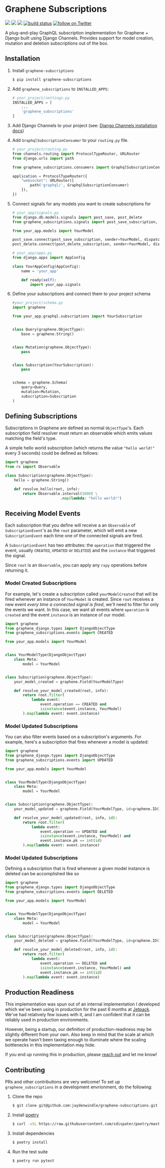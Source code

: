 # Graphene Subscriptions

<p>
    <a href="" alt="License">
        <img src="https://img.shields.io/pypi/l/graphene-subscriptions" /></a>
    <a href="https://pypi.org/project/graphene-subscriptions/" alt="Pypi">
        <img src="https://img.shields.io/pypi/v/graphene-subscriptions" /></a>
    <a href="https://github.com/jaydenwindle/graphene-subscriptions/pulse" alt="Activity">
        <img src="https://img.shields.io/github/commit-activity/m/jaydenwindle/graphene-subscriptions" /></a>
    <a href="https://github.com/jaydenwindle/graphene-subscriptions/actions?query=workflow%3A%22Test+Package%22">
        <img src="https://github.com/jaydenwindle/graphene-subscriptions/workflows/Tests/badge.svg" alt="build status"></a>
    <a href="https://twitter.com/intent/follow?screen_name=jayden_windle">
        <img src="https://img.shields.io/twitter/follow/jayden_windle?style=social&logo=twitter"
            alt="follow on Twitter"></a>
</p>

A plug-and-play GraphQL subscription implementation for Graphene + Django built using Django Channels. Provides support for model creation, mutation and deletion subscriptions out of the box.


## Installation

1. Install `graphene-subscriptions`
    ```bash
    $ pip install graphene-subscriptions
    ```

2. Add `graphene_subscriptions` to `INSTALLED_APPS`:

    ```python
    # your_project/settings.py
    INSTALLED_APPS = [
        ...
        'graphene_subscriptions'
    ]
    ```

3. Add Django Channels to your project (see: [Django Channels installation docs](https://channels.readthedocs.io/en/latest/installation.html))

4. Add `GraphqlSubscriptionConsumer` to your `routing.py` file.

    ```python
    # your_project/routing.py
    from channels.routing import ProtocolTypeRouter, URLRouter
    from django.urls import path 

    from graphene_subscriptions.consumers import GraphqlSubscriptionConsumer

    application = ProtocolTypeRouter({
        "websocket": URLRouter([
            path('graphql/', GraphqlSubscriptionConsumer)
        ]),
    })
    ```

5. Connect signals for any models you want to create subscriptions for

    ```python
    # your_app/signals.py
    from django.db.models.signals import post_save, post_delete
    from graphene_subscriptions.signals import post_save_subscription, post_delete_subscription

    from your_app.models import YourModel

    post_save.connect(post_save_subscription, sender=YourModel, dispatch_uid="your_model_post_save")
    post_delete.connect(post_delete_subscription, sender=YourModel, dispatch_uid="your_model_post_delete")

    # your_app/apps.py
    from django.apps import AppConfig

    class YourAppConfig(AppConfig):
        name = 'your_app'

        def ready(self):
            import your_app.signals
    ```

6. Define your subscriptions and connect them to your project schema

    ```python
    #your_project/schema.py
    import graphene

    from your_app.graphql.subscriptions import YourSubscription


    class Query(graphene.ObjectType):
        base = graphene.String()


    class Mutation(graphene.ObjectType):
        pass


    class Subscription(YourSubscription):
        pass


    schema = graphene.Schema(
        query=Query,
        mutation=Mutation,
        subscription=Subscription
    )
    ```


## Defining Subscriptions

Subscriptions in Graphene are defined as normal `ObjectType`'s. Each subscription field resolver must return an observable which emits values matching the field's type.

A simple hello world subscription (which returns the value `"hello world!"` every 3 seconds) could be defined as follows:

```python
import graphene
from rx import Observable

class Subscription(graphene.ObjectType):
    hello = graphene.String()

    def resolve_hello(root, info):
        return Observable.interval(3000) \
                         .map(lambda: "hello world!")
```

## Receiving Model Events

Each subscription that you define will receive a an `Observable` of `SubscriptionEvent`'s as the `root` parameter, which will emit a new `SubscriptionEvent` each time one of the connected signals are fired.

A `SubscriptionEvent` has two attributes: the `operation` that triggered the event, usually `CREATED`, `UPDATED` or `DELETED`) and the `instance` that triggered the signal.

Since `root` is an `Observable`, you can apply any `rxpy` operations before returning it.

### Model Created Subscriptions

For example, let's create a subscription called `yourModelCreated` that will be fired whenever an instance of `YourModel` is created. Since `root` receives a new event *every time a connected signal is fired*, we'll need to filter for only the events we want. In this case, we want all events where `operation` is `created` and the event `instance` is an instance of our model.

```python
import graphene
from graphene_django.types import DjangoObjectType
from graphene_subscriptions.events import CREATED

from your_app.models import YourModel


class YourModelType(DjangoObjectType)
    class Meta:
        model = YourModel


class Subscription(graphene.ObjectType):
    your_model_created = graphene.Field(YourModelType)

    def resolve_your_model_created(root, info):
        return root.filter(
            lambda event:
                event.operation == CREATED and
                isinstance(event.instance, YourModel)
        ).map(lambda event: event.instance)
```

### Model Updated Subscriptions

You can also filter events based on a subscription's arguments. For example, here's a subscription that fires whenever a model is updated:

```python
import graphene
from graphene_django.types import DjangoObjectType
from graphene_subscriptions.events import UPDATED 

from your_app.models import YourModel


class YourModelType(DjangoObjectType)
    class Meta:
        model = YourModel


class Subscription(graphene.ObjectType):
    your_model_updated = graphene.Field(YourModelType, id=graphene.ID())

    def resolve_your_model_updated(root, info, id):
        return root.filter(
            lambda event:
                event.operation == UPDATED and
                isinstance(event.instance, YourModel) and
                event.instance.pk == int(id)
        ).map(lambda event: event.instance)
```

### Model Updated Subscriptions

Defining a subscription that is fired whenever a given model instance is deleted can be accomplished like so

```python
import graphene
from graphene_django.types import DjangoObjectType
from graphene_subscriptions.events import DELETED 

from your_app.models import YourModel


class YourModelType(DjangoObjectType)
    class Meta:
        model = YourModel


class Subscription(graphene.ObjectType):
    your_model_deleted = graphene.Field(YourModelType, id=graphene.ID())

    def resolve_your_model_deleted(root, info, id):
        return root.filter(
            lambda event:
                event.operation == DELETED and
                isinstance(event.instance, YourModel) and
                event.instance.pk == int(id)
        ).map(lambda event: event.instance)
```


## Production Readiness

This implementation was spun out of an internal implementation I developed which we've been using in production for the past 6 months at [Jetpack](https://www.tryjetpack.com/). We've had relatively few issues with it, and I am confident that it can be reliably used in production environments.

However, being a startup, our definition of production-readiness may be slightly different from your own. Also keep in mind that the scale at which we operate hasn't been taxing enough to illuminate where the scaling bottlenecks in this implementation may hide.

If you end up running this in production, please [reach out](https://twitter.com/jayden_windle) and let me know!


## Contributing

PRs and other contributions are very welcome! To set up `graphene_subscriptions` in a development envrionment, do the following:

1. Clone the repo
    ```bash
    $ git clone git@github.com:jaydenwindle/graphene-subscriptions.git
    ```

2. Install [poetry](https://poetry.eustace.io/)
    ```bash
    $ curl -sSL https://raw.githubusercontent.com/sdispater/poetry/master/get-poetry.py | python
    ```
3. Install dependencies
    ```bash
    $ poetry install
    ```

4. Run the test suite
    ```bash
    $ poetry run pytest
    ```